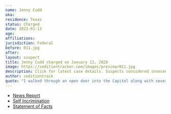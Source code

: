 ```yaml
---
name: Jenny Cudd
aka:
residence: Texas
status: Charged
date: 2021-01-13
age:
affiliations:
jurisdiction: Federal
before: 011.jpg
after:
layout: suspect
title: Jenny Cudd charged on January 13, 2020
image: https://seditiontracker.com/images/preview/011.jpg
description: Click for latest case details. Suspects considered innocent until proven guilty.
author: seditiontrack
quote: "I walked through an open door into the Capitol along with several hundred other people"
---
```


- [News Report](https://www.cbs7.com/2021/01/13/first-on-cbs7-fbi-arrests-jenny-cudd-for-rioting-at-capitol/)
- [Self Incrimination](https://twitter.com/JoshuaSkinnerTV/status/1349395279179558914?s=20)
- [Statement of Facts](https://www.scribd.com/document/490745903/Jenny-Cudd-and-Eliel-Rosa-Statement-of-Facts)
